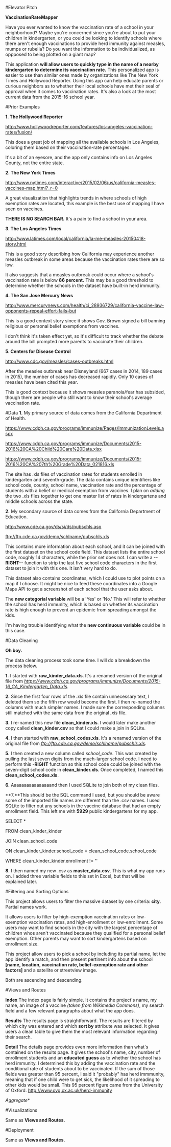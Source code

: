 #Elevator Pitch

**VaccinationRateMapper**

Have you ever wanted to know the vaccination rate of a school in your neighborhood? Maybe you're concerned since you're about to put your children in kindergarten, or you could be looking to identify schools where there aren't enough vaccinations to provide herd immunity against measles, mumps or rubella? Do you want the information to be individualized, as oppposed to being plotted on a giant map?

This application **will allow users to quickly type in the name of a nearby kindergarten to determine its vaccination rate.** This personalized app is easier to use than similar ones made by organizations like The New York Times and Hollywood Reporter. Using this app can help educate parents or curious neighbors as to whether their local schools have met their seal of approval when it comes to vaccination rates. It's also a look at the most current data from the 2015-16 school year.


#Prior Examples

**1. The Hollywood Reporter**

http://www.hollywoodreporter.com/features/los-angeles-vaccination-rates/fusion/

This does a great job of mapping all the available schools in Los Angeles, coloring them based on their vaccination-rate percentages.

It's a bit of an eyesore, and the app only contains info on Los Angeles County, not the entire state.


**2. The New York Times**

http://www.nytimes.com/interactive/2015/02/06/us/california-measles-vaccines-map.html?_r=0

A great visualization that highlights trends in where schools of high exemption rates are located, this example is the best use of mapping I have seen on vaccines.

**THERE IS NO SEARCH BAR.** It's a pain to find a school in your area.


**3. The Los Angeles Times**

http://www.latimes.com/local/california/la-me-measles-20150418-story.html

This is a good story describing how California may experience another measles outbreak in some areas because the vaccination rates there are so low. 

It also suggests that a measles outbreak could occur where a school's vaccination rate is below **86 percent.** This may be a good threshold to determine whether the schools in the dataset have built-in herd immunity.

**4. The San Jose Mercury News**

http://www.mercurynews.com/health/ci_28936729/california-vaccine-law-opponents-repeal-effort-fails-but

This is a good context story since it shows Gov. Brown signed a bill banning religious or personal belief exemptions from vaccines.

I don't think it's taken effect yet, so it's difficult to track whether the debate around the bill prompted more parents to vaccinate their children.

**5. Centers for Disease Control**

http://www.cdc.gov/measles/cases-outbreaks.html

After the measles outbreak near Disneyland (667 cases in 2014, 189 cases in 2015), the number of cases has decreased rapidly. Only 10 cases of measles have been cited this year.

This is good context because it shows measles paranoia/fear has subsided, though there are people who still want to know their school's average vaccination rate.


#Data
**1.** My primary source of data comes from the California Department of Health.

https://www.cdph.ca.gov/programs/immunize/Pages/ImmunizationLevels.aspx

https://www.cdph.ca.gov/programs/immunize/Documents/2015-2016%20CA%20Child%20Care%20Data.xlsx

https://www.cdph.ca.gov/programs/immunize/Documents/2015-2016%20CA%207th%20Grade%20Data_021816.xls


The site has .xls files of vaccination rates for students enrolled in kindergarten and seventh-grade. The data contains unique identifiers like school code, county, school name, vaccination rate and the percentage of students with a belief or medical exemption from vaccines. I plan on *adding* the two .xls files together to get one master list of rates in kindergartens and middle schools across the state.

**2.** My secondary source of data comes from the California Department of Education. 

http://www.cde.ca.gov/ds/si/ds/pubschls.asp

ftp://ftp.cde.ca.gov/demo/schlname/pubschls.xls

This contains more information about each school, and it can be joined with the first dataset on the school code field. This dataset lists the entire school code, roughly 14 characters, while the prior set does not. I can write a **--RIGHT--** function to strip the last five school code characters in the first dataset to join it with this one. It isn't very hard to do.

This dataset also contains coordinates, which I could use to plot points on a map if I choose. It might be nice to feed these coordinates into a Google Maps API to get a screenshot of each school that the user asks about.

The **new categorial variable** will be a 'Yes' or 'No.' This will refer to whether the school has herd immunity, which is based on whether its vaccination rate is high enough to prevent an epidemic from spreading amongst the kids.

I'm having trouble identifying what the **new continuous variable** could be in this case.

#Data Cleaning

**Oh boy.**

The data cleaning process took some time. I will do a breakdown the process below.

**1.** I started with **raw_kinder_data.xls**. It's a renamed version of the original file  from *https://www.cdph.ca.gov/programs/immunize/Documents/2015-16_CA_Kindergarten_Data.xls*.

**2.** Since the first four rows of the *.xls* file contain unnecessary text, I deleted them so the fifth row would become the first. I then re-named the columns with much simpler names. I made sure the corresponding columns still matched with the same data from the original *.xls* file.

**3.** I re-named this new file **clean_kinder.xls**. I would later make another copy called **clean_kinder.csv** so that I could make a join in SQLite.

**4.** I then started with **raw_school_codes.xls**. It's a renamed version of the original file from *ftp://ftp.cde.ca.gov/demo/schlname/pubschls.xls*.

**5.** I then created a new column called *school_code*. This was created by pulling the last seven digits from the much-larger school code. I need to perform this **-RIGHT** function so this school code could be joined with the seven-digit school code in **clean_kinder.xls**. Once completed, I named this **clean_school_codes.xls**.

**6.** Aaaaaaaaaaaaaaaand then I used SQLite to join both of my clean files.

**7.**This should be the SQL command I used, but you should be aware some of the imported file names are different than the .csv names. I used SQLite to filter out any schools in the vaccine database that had an empty enrollment field. This left me with **5929** public kindergartens for my app.

SELECT * 

FROM clean_kinder_kinder

JOIN clean_school_code

ON clean_kinder_kinder.school_code = clean_school_code.school_code

WHERE clean_kinder_kinder.enrollment != ''

**8.** I then named my new .csv as **master_data.csv**. This is what my app runs on. I added three variable fields to this set in Excel, but that will be explained later.


#Filtering and Sorting Options

This project allows users to filter the massive dataset by one criteria: **city**. Partial names work. 

It allows users to filter by high-exemption vaccination rates or low-exemption vaccination rates, and high-enrollment or low-enrollment. Some users may want to find schools in the city with the largest percentage of children whos aren't vaccinated because they qualified for a personal belief exemption. Other parents may want to sort kindergartens based on enrollment size.

This project allow users to pick a school by including its partial name, let the app identify a match, and then present pertinent info about the school **[name, location, vaccination rate, belief-exemption rate and other factors]** and a satellite or streetview image.

Both are ascending and descending. 

#Views and Routes

**Index** The index page is fairly simple. It contains the project's name, my name, an image of a vaccine *(taken from Wikimedia Commons)*, my search field and a few relevant paragraphs about what the app does.

**Results** The results page is straightforward. The results are filtered by which city was entered and which **sort by** attribute was selected. It gives users a clean table to give them the most relevant information regarding their search.

**Detail** The details page provides even more information than what's contained on the results page. It gives the school's name, city, number of enrollment students and an **educated guess** as to whether the school has herd immunity. I determined this by adding the vaccination rate and the conditional rate of students about to be vaccinated. If the sum of those fields was greater than 95 percent, I said it "probably" has herd immmunity, meaning that if one child were to get sick, the likelihood of it spreading to other kids would be small. This 95 percent figure came from the University of Oxford. http://www.ovg.ox.ac.uk/herd-immunity

*Aggregate**

#Visualizations

Same as **Views and Routes.**

#Deployment

Same as **Views and Routes.**
